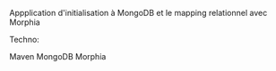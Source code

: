 Appplication d'initialisation à MongoDB et le mapping relationnel avec Morphia

Techno:

Maven
MongoDB
Morphia